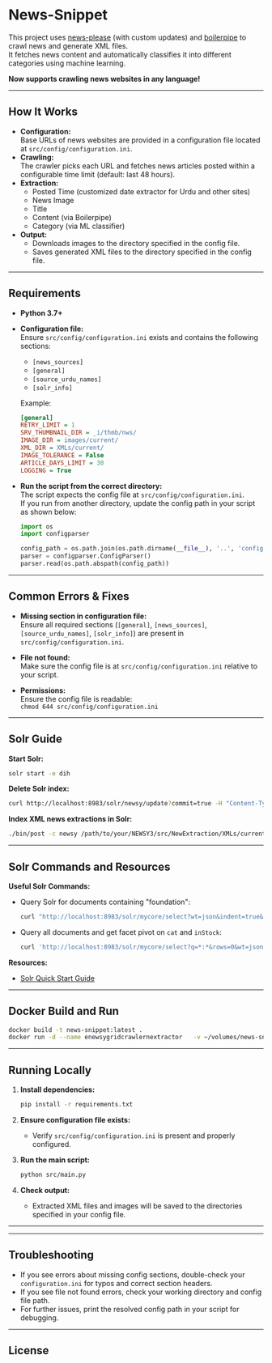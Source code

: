 # News-Snippet

This project uses [news-please](https://github.com/fhamborg/news-please) (with custom updates) and [boilerpipe](https://github.com/kohlschutter/boilerpipe) to crawl news and generate XML files.  
It fetches news content and automatically classifies it into different categories using machine learning.

**Now supports crawling news websites in any language!**

---

## How It Works

- **Configuration:**  
  Base URLs of news websites are provided in a configuration file located at `src/config/configuration.ini`.
- **Crawling:**  
  The crawler picks each URL and fetches news articles posted within a configurable time limit (default: last 48 hours).
- **Extraction:**  
  - Posted Time (customized date extractor for Urdu and other sites)
  - News Image
  - Title
  - Content (via Boilerpipe)
  - Category (via ML classifier)
- **Output:**  
  - Downloads images to the directory specified in the config file.
  - Saves generated XML files to the directory specified in the config file.

---

## Requirements

- **Python 3.7+**
- **Configuration file:**  
  Ensure `src/config/configuration.ini` exists and contains the following sections:
  - `[news_sources]`
  - `[general]`
  - `[source_urdu_names]`
  - `[solr_info]`

  Example:
  ```ini
  [general]
  RETRY_LIMIT = 1
  SRV_THUMBNAIL_DIR = _i/thmb/nws/
  IMAGE_DIR = images/current/
  XML_DIR = XMLs/current/
  IMAGE_TOLERANCE = False
  ARTICLE_DAYS_LIMIT = 30
  LOGGING = True
  ```

- **Run the script from the correct directory:**  
  The script expects the config file at `src/config/configuration.ini`.  
  If you run from another directory, update the config path in your script as shown below:

  ```python
  import os
  import configparser

  config_path = os.path.join(os.path.dirname(__file__), '..', 'config', 'configuration.ini')
  parser = configparser.ConfigParser()
  parser.read(os.path.abspath(config_path))
  ```

---

## Common Errors & Fixes

- **Missing section in configuration file:**  
  Ensure all required sections (`[general]`, `[news_sources]`, `[source_urdu_names]`, `[solr_info]`) are present in `src/config/configuration.ini`.

- **File not found:**  
  Make sure the config file is at `src/config/configuration.ini` relative to your script.

- **Permissions:**  
  Ensure the config file is readable:  
  `chmod 644 src/config/configuration.ini`

---

## Solr Guide

**Start Solr:**
```sh
solr start -e dih
```

**Delete Solr index:**
```sh
curl http://localhost:8983/solr/newsy/update?commit=true -H "Content-Type: text/xml" --data-binary '<delete><query>*:*</query></delete>'
```

**Index XML news extractions in Solr:**
```sh
./bin/post -c newsy /path/to/your/NEWSY3/src/NewExtraction/XMLs/current/nazret/*.xml
```
---

## Solr Commands and Resources

**Useful Solr Commands:**

- Query Solr for documents containing "foundation":
	```sh
	curl "http://localhost:8983/solr/mycore/select?wt=json&indent=true&q=foundation"
	```

- Query all documents and get facet pivot on `cat` and `inStock`:
	```sh
	curl 'http://localhost:8983/solr/mycore/select?q=*:*&rows=0&wt=json&indent=on&facet=on&facet.pivot=cat,inStock'
	```

**Resources:**

- [Solr Quick Start Guide](http://lucene.apache.org/solr/quickstart.html)
---

## Docker Build and Run

```sh
docker build -t news-snippet:latest .
docker run -d --name enewsygridcrawlernextractor   -v ~/volumes/news-snippet/news-please/config/:/news-snippet/src/newsplease/config/   news-snippet:latest
```
---

## Running Locally

1. **Install dependencies:**
	```sh
	pip install -r requirements.txt
	```

2. **Ensure configuration file exists:**
	- Verify `src/config/configuration.ini` is present and properly configured.

3. **Run the main script:**
	```sh
	python src/main.py
	```

4. **Check output:**
	- Extracted XML files and images will be saved to the directories specified in your config file.

--- 
---

## Troubleshooting

- If you see errors about missing config sections, double-check your `configuration.ini` for typos and correct section headers.
- If you see file not found errors, check your working directory and config file path.
- For further issues, print the resolved config path in your script for debugging.

---

## License